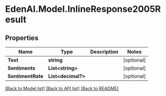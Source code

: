 # EdenAI.Model.InlineResponse2005Result
## Properties

Name | Type | Description | Notes
------------ | ------------- | ------------- | -------------
**Text** | **string** |  | [optional] 
**Sentiments** | **List&lt;string&gt;** |  | [optional] 
**SentimentRate** | **List&lt;decimal?&gt;** |  | [optional] 

[[Back to Model list]](../README.md#documentation-for-models) [[Back to API list]](../README.md#documentation-for-api-endpoints) [[Back to README]](../README.md)

